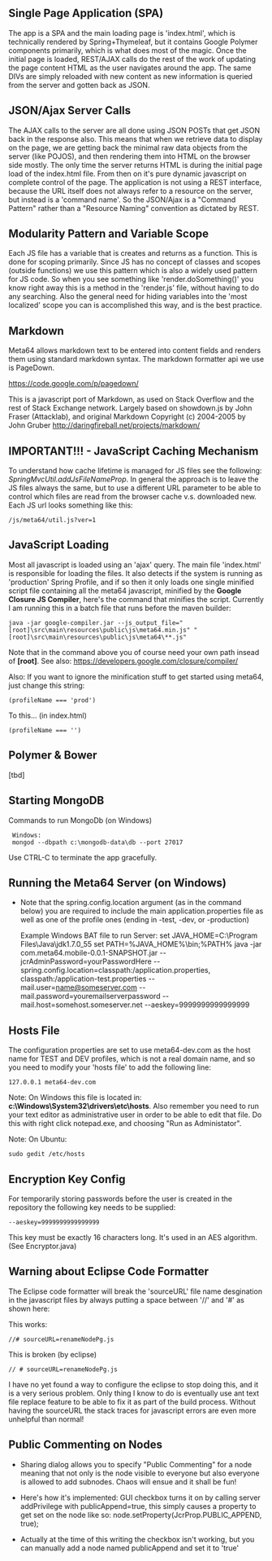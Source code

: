 ## Single Page Application (SPA)

The app is a SPA and the main loading page is 'index.html', which is technically rendered by Spring+Thymeleaf, but it contains Google Polymer components primarily, which is what does most of the magic. Once the initial page is loaded, REST/AJAX calls do the rest of the work of updating the page content HTML as the user navigates around the app. The same DIVs are simply reloaded with new content as new information is queried from the server and gotten back as JSON.

## JSON/Ajax Server Calls

The AJAX calls to the server are all done using JSON POSTs that get JSON back in the response also. This means that when we retrieve data to display on the page, we are getting back the minimal raw data objects from the server (like POJOS), and then rendering them into HTML on the browser side mostly. The only time the server returns HTML is during the initial page load of the index.html file. From then on it's pure dynamic javascript on complete control of the page. The application is not using a REST interface, because the URL itself does not always refer to a resource on the server, but instead is a 'command name'. So the JSON/Ajax is a "Command Pattern" rather than a "Resource Naming" convention as dictated by REST.

## Modularity Pattern and Variable Scope

Each JS file has a variable that is creates and returns as a function. This is done for scoping primarily. Since JS has no concept of classes and scopes (outside functions) we use this pattern which is also a widely used pattern for JS code. So when you see something like 'render.doSomething()' you know right away this is a method in the 'render.js' file, without having to do any searching. Also the general need for hiding variables into the 'most localized' scope you can is accomplished this way, and is the best practice.

## Markdown

Meta64 allows markdown text to be entered into content fields and renders them using standard markdown syntax. The markdown formatter api we use is PageDown.

https://code.google.com/p/pagedown/

This is a javascript port of Markdown, as used on Stack Overflow and the rest of Stack Exchange network. Largely based on showdown.js by John Fraser (Attacklab), and original Markdown Copyright (c) 2004-2005 by John Gruber
http://daringfireball.net/projects/markdown/

## IMPORTANT!!! - JavaScript Caching Mechanism

To understand how cache lifetime is managed for JS files see the following: *SpringMvcUtil.addJsFileNameProp*. In general the approach is to leave the JS files always the same, but to use a different URL parameter to be able to control which files are read from the browser cache v.s. downloaded new. Each JS url looks something like this:

    /js/meta64/util.js?ver=1

## JavaScript Loading

Most all javascript is loaded using an 'ajax' query. The main file 'index.html' is responsible for loading the files. It also detects if the system is running as 'production' Spring Profile, and if so then it only loads one single minified script file containing all the meta64 javascript, minified by the **Google Closure JS Compiler**, here's the command that minifies the script. Currently I am running this in a batch file that runs before the maven builder:

    java -jar google-compiler.jar --js_output_file="[root]\src\main\resources\public\js\meta64.min.js" "[root]\src\main\resources\public\js\meta64\**.js"

Note that in the command above you of course need your own path insead of **[root]**.
See also: https://developers.google.com/closure/compiler/

Also: If you want to ignore the minification stuff to get started using meta64, just change this string:

    (profileName === 'prod')
To this... (in index.html)

    (profileName === '')

## Polymer & Bower

[tbd]

## Starting MongoDB

Commands to run MongoDb (on Windows)

	 Windows:
	 mongod --dbpath c:\mongodb-data\db --port 27017

Use CTRL-C to terminate the app gracefully.

## Running the Meta64 Server (on Windows)

* Note that the spring.config.location argument (as in the command below) you are required to include the main application.properties file as well as one of the profile ones (ending in -test, -dev, or -production)

    Example Windows BAT file to run Server:
    set JAVA_HOME=C:\Program Files\Java\jdk1.7.0_55
    set PATH=%JAVA_HOME%\bin;%PATH%
    java -jar com.meta64.mobile-0.0.1-SNAPSHOT.jar
    	 --jcrAdminPassword=yourPasswordHere
       --spring.config.location=classpath:/application.properties,
    	   classpath:/application-test.properties
       --mail.user=name@someserver.com
       --mail.password=youremailserverpassword
       --mail.host=somehost.someserver.net
       --aeskey=9999999999999999

## Hosts File
The configuration properties are set to use meta64-dev.com as the host name for TEST and DEV profiles, which is not a real domain name, and so you need to modify your 'hosts file' to add the following line:

    127.0.0.1 meta64-dev.com

Note: On Windows this file is located in: **c:\Windows\System32\drivers\etc\hosts**. Also remember you need to run your text editor as administrative user in order to be able to edit that file. Do this with right click notepad.exe, and choosing "Run as Administator".  

Note: On Ubuntu:

	sudo gedit /etc/hosts    

## Encryption Key Config

For temporarily storing passwords before the user is created in the repository the following key needs to be supplied:

    --aeskey=9999999999999999

This key must be exactly 16 characters long. It's used in an AES algorithm. (See Encryptor.java)

## Warning about Eclipse Code Formatter

The Eclipse code formatter will break the 'sourceURL' file name desgination in the javascript files by always putting a space between '//' and '#' as shown here:

This works:

    //# sourceURL=renameNodePg.js

This is broken (by eclipse)

    // # sourceURL=renameNodePg.js

I have no yet found a way to configure the eclipse to stop doing this, and it is a very serious problem. Only thing I know to do is eventually use ant text file replace feature to be able to fix it as part of the build process. Without having the sourceURL the stack traces for javascript errors are even more unhelpful than normal!

## Public Commenting on Nodes

* Sharing dialog allows you to specify "Public Commenting" for a node meaning that not only is the node visible to everyone but also everyone is allowed to add subnodes. Chaos will ensue and it shall be fun!

* Here's how it's implemented: GUI checkbox turns it on by calling server addPrivilege with publicAppend=true, this simply causes a property to get set on the node like so:
node.setProperty(JcrProp.PUBLIC_APPEND, true);

* Actually at the time of this writing the checkbox isn't working, but you can manually add a node named publicAppend and set it to 'true'

